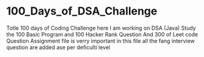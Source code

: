 # 100_Days_of_DSA_Challenge
Totle 100 days of Coding Challenge here I am working on DSA (Java) Study the 100 Basic Program and 100 Hacker Rank Question And 300 of Leet code Question
Assignment file is verry important in this file all the fang interview question are added ase per deficulti level
